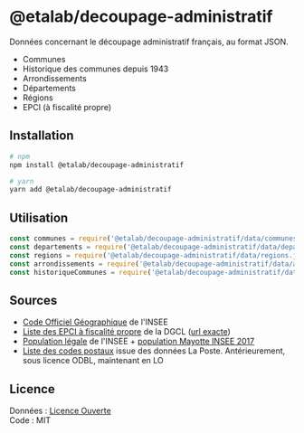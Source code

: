 # @etalab/decoupage-administratif

Données concernant le découpage administratif français, au format JSON.

- Communes
- Historique des communes depuis 1943
- Arrondissements
- Départements
- Régions
- EPCI (à fiscalité propre)

## Installation

```bash
# npm
npm install @etalab/decoupage-administratif

# yarn
yarn add @etalab/decoupage-administratif
```

## Utilisation

```js
const communes = require('@etalab/decoupage-administratif/data/communes.json')
const departements = require('@etalab/decoupage-administratif/data/departements.json')
const regions = require('@etalab/decoupage-administratif/data/regions.json')
const arrondissements = require('@etalab/decoupage-administratif/data/arrondissements.json')
const historiqueCommunes = require('@etalab/decoupage-administratif/data/historique-communes.json')
```

## Sources

* [Code Officiel Géographique](https://insee.fr/fr/information/2560452) de l'INSEE
* [Liste des EPCI à fiscalité propre](https://www.collectivites-locales.gouv.fr/institutions/liste-et-composition-des-epci-fiscalite-propre) de la DGCL ([url exacte](https://www.collectivites-locales.gouv.fr/files/Accueil/DESL/2021/Interco/epcicom2021.xlsx))
* [Population légale](https://www.insee.fr/fr/statistiques/6011070?sommaire=6011075) de l'INSEE + [population Mayotte INSEE 2017](https://www.insee.fr/fr/statistiques/3291775?sommaire=2120838)
* [Liste des codes postaux](https://www.data.gouv.fr/fr/datasets/base-officielle-des-codes-postaux/) issue des données La Poste. Antérieurement, sous licence ODBL, maintenant en LO

## Licence

Données : [Licence Ouverte](https://www.etalab.gouv.fr/licence-ouverte-open-licence)\
Code : MIT
